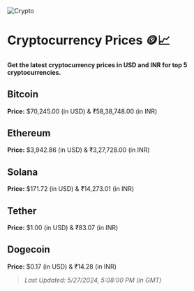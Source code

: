 
![Crypto](https://www.techguide.com.au/wp-content/uploads/2020/11/crypto3.jpeg)

# Cryptocurrency Prices 🪙📈

#### Get the latest cryptocurrency prices in USD and INR for top 5 cryptocurrencies.

## Bitcoin

**Price:** $70,245.00 (in USD) & ₹58,38,748.00 (in INR)

## Ethereum

**Price:** $3,942.86 (in USD) & ₹3,27,728.00 (in INR)

## Solana

**Price:** $171.72 (in USD) & ₹14,273.01 (in INR)

## Tether

**Price:** $1.00 (in USD) & ₹83.07 (in INR)

## Dogecoin

**Price:** $0.17 (in USD) & ₹14.28 (in INR)

> _Last Updated: 5/27/2024, 5:08:00 PM (in GMT)_
